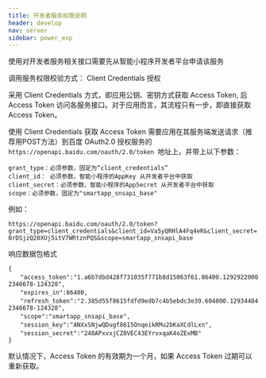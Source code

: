 ```yaml
---
title: 开发者服务权限说明
header: develop
nav: server
sidebar: power_exp
---
```



使用对开发者服务相关接口需要先从智能小程序开发者平台申请该服务

调用服务权限校验方式：
<notice>Client Credentials 授权</notice>

采用 Client Credentials 方式，即应用公钥、密钥方式获取 Access Token, 后 Access Token 访问各服务接口。对于应用而言，其流程只有一步，即直接获取 Access Token。

使用 Client Credentials 获取 Access Token 需要应用在其服务端发送请求（推荐用POST方法）到百度  OAuth2.0 授权服务的 `https://openapi.baidu.com/oauth/2.0/token `地址上，并带上以下参数：

```
grant_type：必须参数，固定为“client_credentials”
client_id： 必须参数，智能小程序的AppKey 从开发者平台中获取
client_secret：必须参数，智能小程序的AppSecret 从开发者平台中获取
scope：必须参数，固定为"smartapp_snsapi_base"
```

例如：

`https://openapi.baidu.com/oauth/2.0/token?grant_type=client_credentials&client_id=Va5yQRHlA4Fq4eR&client_secret=0rDSjzQ20XUj5itV7WRtznPQS&scope=smartapp_snsapi_base` 

 响应数据包格式

```
{
　　"access_token":"1.a6b7dbd428f731035f771b8d15063f61.86400.1292922000-2346678-124328",
　　"expires_in":86400,
　　"refresh_token":"2.385d55f8615fdfd9edb7c4b5ebdc3e39.604800.1293440400-2346678-124328",
　　"scope":"smartapp_snsapi_base",
　　"session_key":"ANXxSNjwQDugf8615OnqeikRMu2bKaXCdlLxn",
　　"session_secret":"248APxvxjCZ0VEC43EYrvxqaK4oZExMB"
}
```

默认情况下，Access Token 的有效期为一个月，如果 Access Token 过期可以重新获取。
